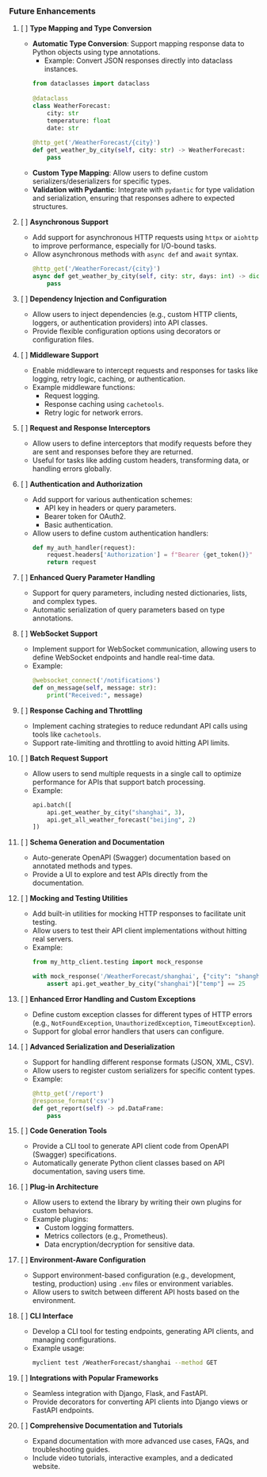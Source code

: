 ### Future Enhancements

1. [ ] **Type Mapping and Type Conversion**
    - **Automatic Type Conversion**: Support mapping response data to Python objects using type annotations.
        - Example: Convert JSON responses directly into dataclass instances.
      ```python
      from dataclasses import dataclass
 
      @dataclass
      class WeatherForecast:
          city: str
          temperature: float
          date: str
 
      @http_get('/WeatherForecast/{city}')
      def get_weather_by_city(self, city: str) -> WeatherForecast:
          pass
      ```
    - **Custom Type Mapping**: Allow users to define custom serializers/deserializers for specific types.
    - **Validation with Pydantic**: Integrate with `pydantic` for type validation and serialization, ensuring that responses adhere to expected structures.

2. [ ] **Asynchronous Support**
    - Add support for asynchronous HTTP requests using `httpx` or `aiohttp` to improve performance, especially for I/O-bound tasks.
    - Allow asynchronous methods with `async def` and `await` syntax.
      ```python
      @http_get('/WeatherForecast/{city}')
      async def get_weather_by_city(self, city: str, days: int) -> dict:
          pass
      ```

3. [ ] **Dependency Injection and Configuration**
    - Allow users to inject dependencies (e.g., custom HTTP clients, loggers, or authentication providers) into API classes.
    - Provide flexible configuration options using decorators or configuration files.

4. [ ] **Middleware Support**
    - Enable middleware to intercept requests and responses for tasks like logging, retry logic, caching, or authentication.
    - Example middleware functions:
        - Request logging.
        - Response caching using `cachetools`.
        - Retry logic for network errors.

5. [ ] **Request and Response Interceptors**
    - Allow users to define interceptors that modify requests before they are sent and responses before they are returned.
    - Useful for tasks like adding custom headers, transforming data, or handling errors globally.

6. [ ] **Authentication and Authorization**
    - Add support for various authentication schemes:
        - API key in headers or query parameters.
        - Bearer token for OAuth2.
        - Basic authentication.
    - Allow users to define custom authentication handlers:
      ```python
      def my_auth_handler(request):
          request.headers['Authorization'] = f"Bearer {get_token()}"
          return request
      ```

7. [ ] **Enhanced Query Parameter Handling**
    - Support for query parameters, including nested dictionaries, lists, and complex types.
    - Automatic serialization of query parameters based on type annotations.

8. [ ] **WebSocket Support**
    - Implement support for WebSocket communication, allowing users to define WebSocket endpoints and handle real-time data.
    - Example:
      ```python
      @websocket_connect('/notifications')
      def on_message(self, message: str):
          print("Received:", message)
      ```

9. [ ] **Response Caching and Throttling**
    - Implement caching strategies to reduce redundant API calls using tools like `cachetools`.
    - Support rate-limiting and throttling to avoid hitting API limits.

10. [ ] **Batch Request Support**
    - Allow users to send multiple requests in a single call to optimize performance for APIs that support batch processing.
    - Example:
      ```python
      api.batch([
          api.get_weather_by_city("shanghai", 3),
          api.get_all_weather_forecast("beijing", 2)
      ])
      ```

11. [ ] **Schema Generation and Documentation**
    - Auto-generate OpenAPI (Swagger) documentation based on annotated methods and types.
    - Provide a UI to explore and test APIs directly from the documentation.

12. [ ] **Mocking and Testing Utilities**
    - Add built-in utilities for mocking HTTP responses to facilitate unit testing.
    - Allow users to test their API client implementations without hitting real servers.
    - Example:
      ```python
      from my_http_client.testing import mock_response

      with mock_response('/WeatherForecast/shanghai', {"city": "shanghai", "temp": 25}):
          assert api.get_weather_by_city("shanghai")["temp"] == 25
      ```

13. [ ] **Enhanced Error Handling and Custom Exceptions**
    - Define custom exception classes for different types of HTTP errors (e.g., `NotFoundException`, `UnauthorizedException`, `TimeoutException`).
    - Support for global error handlers that users can configure.

14. [ ] **Advanced Serialization and Deserialization**
    - Support for handling different response formats (JSON, XML, CSV).
    - Allow users to register custom serializers for specific content types.
    - Example:
      ```python
      @http_get('/report')
      @response_format('csv')
      def get_report(self) -> pd.DataFrame:
          pass
      ```

15. [ ] **Code Generation Tools**
    - Provide a CLI tool to generate API client code from OpenAPI (Swagger) specifications.
    - Automatically generate Python client classes based on API documentation, saving users time.

16. [ ] **Plug-in Architecture**
    - Allow users to extend the library by writing their own plugins for custom behaviors.
    - Example plugins:
        - Custom logging formatters.
        - Metrics collectors (e.g., Prometheus).
        - Data encryption/decryption for sensitive data.

17. [ ] **Environment-Aware Configuration**
    - Support environment-based configuration (e.g., development, testing, production) using `.env` files or environment variables.
    - Allow users to switch between different API hosts based on the environment.

18. [ ] **CLI Interface**
    - Develop a CLI tool for testing endpoints, generating API clients, and managing configurations.
    - Example usage:
      ```bash
      myclient test /WeatherForecast/shanghai --method GET
      ```

19. [ ] **Integrations with Popular Frameworks**
    - Seamless integration with Django, Flask, and FastAPI.
    - Provide decorators for converting API clients into Django views or FastAPI endpoints.

20. [ ] **Comprehensive Documentation and Tutorials**
    - Expand documentation with more advanced use cases, FAQs, and troubleshooting guides.
    - Include video tutorials, interactive examples, and a dedicated website.